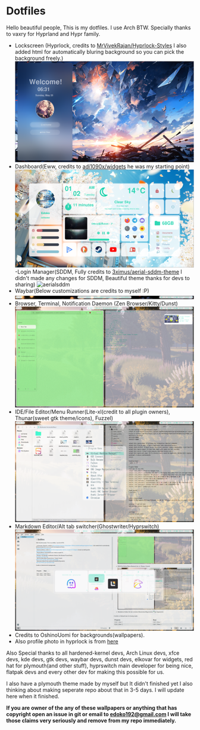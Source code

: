 # Dotfiles

Hello beautiful people, This is my dotfiles. I use Arch BTW. Specially thanks to vaxry for Hyprland and Hypr family.

- Lockscreen (Hyprlock, credits to [MrVivekRajan/Hyprlock-Styles](https://github.com/MrVivekRajan/Hyprlock-Styles) I also added html for automatically bluring background so you can pick the background freely.)
![lockscreen](./lockscreen.png)
- Dashboard(Eww, credits to [adi1090x/widgets](https://github.com/adi1090x/widgets) he was my starting point)
![dashboard](./dashboard.png)
-Login Manager(SDDM, Fully credits to [3ximus/aerial-sddm-theme](https://github.com/3ximus/aerial-sddm-theme) I didn't made any changes for SDDM, Beautiful theme thanks for devs to sharing)
![aerialsddm](./aerialsddm.gif)
- Waybar(Below customizations are credits to myself :P)
![waybar](./waybar.png)
- Browser, Terminal, Notification Daemon (Zen Browser/Kitty/Dunst)
![zenkitty](./zenkitty.png)
- IDE/File Editor/Menu Runner(Lite-xl(credit to all plugin owners), Thunar(sweet gtk theme/icons), Fuzzel)
![litexl-thunar-fuzzel](./litexl-thunar-fuzzel.png)
- Markdown Editor/Alt tab switcher(Ghostwriter/Hyprswitch)
![gw-hyprswitch](./gw-hyprswitch.png)
- Credits to OshinoUomi for backgrounds(wallpapers).
- Also profile photo in hyprlock is from [here](https://www.pixiv.net/en/artworks/129953121)

Also Special thanks to all hardened-kernel devs, Arch Linux devs, xfce devs, kde devs, gtk devs, waybar devs, dunst devs, elkovar for widgets, red hat for plymouth(and other stuff), hyprswitch main developer for being nice, flatpak devs and every other dev for making this possible for us.

I also have a plymouth theme made by myself but It didn't finished yet I also thinking about making seperate repo about that in 3-5 days. I will update here when it finished.

**If you are owner of the any of these wallpapers or anything that has copyright open an issue in git or email to edoko192@gmail.com I will take those claims very seriously and remove from my repo immediately.**